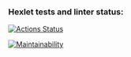 ### Hexlet tests and linter status:
[![Actions Status](https://github.com/BudenchukM/fullstack-javascript-project-44/actions/workflows/hexlet-check.yml/badge.svg)](https://github.com/BudenchukM/fullstack-javascript-project-44/actions)

[![Maintainability](https://api.codeclimate.com/v1/badges/8fd6ad208cab9a4a2e10/maintainability)](https://codeclimate.com/github/BudenchukM/fullstack-javascript-project-44/maintainability)